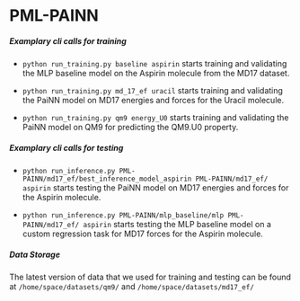 # PML-PAINN

##### Examplary cli calls for training

- `python run_training.py baseline aspirin`
  starts training and validating the MLP baseline model on the Aspirin molecule from the MD17 dataset.

- `python run_training.py md_17_ef uracil`
  starts training and validating the PaiNN model on MD17 energies and forces for the Uracil molecule.

- `python run_training.py qm9 energy_U0`
  starts training and validating the PaiNN model on QM9 for predicting the QM9.U0 property.

  
##### Examplary cli calls for testing
- `python run_inference.py PML-PAINN/md17_ef/best_inference_model_aspirin PML-PAINN/md17_ef/ aspirin`
  starts testing the PaiNN model on MD17 energies and forces for the Aspirin molecule.

- `python run_inference.py PML-PAINN/mlp_baseline/mlp PML-PAINN/md17_ef/ aspirin`
  starts testing the MLP baseline model on a custom regression task for MD17 forces for the Aspirin molecule.


##### Data Storage
The latest version of data that we used for training and testing can be found at `/home/space/datasets/qm9/` and `/home/space/datasets/md17_ef/`
